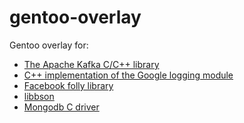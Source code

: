 gentoo-overlay
==============

Gentoo overlay for:
 * [The Apache Kafka C/C++ library](https://github.com/edenhill/librdkafka)
 * [C++ implementation of the Google logging module](https://github.com/google/glog)
 * [Facebook folly library](https://github.com/facebook/folly)
 * [libbson](https://github.com/mongodb/libbson)
 * [Mongodb C driver](https://github.com/mongodb/mongo-c-driver)
